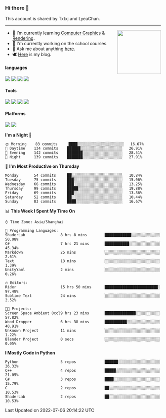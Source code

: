 ### Hi there 👋

This account is shared by Txtxj and LyeaChan.

---

<img align="right" height="141" src="https://github-readme-stats.vercel.app/api?username=txtxj&theme=tokyonight&show_icons=true&count_private=true">

- 🌱 I’m currently learning [Computer Graphics](https://github.com/txtxj/GAMES101) & [Rendering](https://github.com/txtxj/GAMES202).
- 🐶 I'm currently working on the school courses.
- 💬 Ask me about anything [here](https://github.com/txtxj/txtxj/issues).
- 🕊️ [Here](https://txtxj.top) is my blog.

#### languages

![](https://img.shields.io/badge/C++-00599C?logo=cplusplus&logoColor=fff)
![](https://img.shields.io/badge/Python-3e74a2?logo=python&logoColor=fff)
![](https://img.shields.io/badge/C%23-239120?logo=csharp&logoColor=fff)
![](https://img.shields.io/badge/C-A8B9CC?logo=c&logoColor=555)


#### Tools

![](https://img.shields.io/badge/JetBrains-000000?logo=jetbrains&logoColor=fff)
![](https://img.shields.io/badge/SublimeText_3-FF9800?logo=sublimetext&logoColor=fff)
![](https://img.shields.io/badge/UE_4-0E1128?logo=unrealengine&logoColor=fff)
![](https://img.shields.io/badge/unity-FFFFFF?logo=unity&logoColor=000)

#### Platforms

![](https://img.shields.io/badge/Windows_10-0078D6?logo=windows&logoColor=fff)
![](https://img.shields.io/badge/Ubuntu_20.04-E95420?logo=ubuntu&logoColor=fff)


<!--START_SECTION:waka-->
**I'm a Night 🦉** 

```text
🌞 Morning    83 commits     ████░░░░░░░░░░░░░░░░░░░░░   16.67% 
🌆 Daytime    134 commits    ██████░░░░░░░░░░░░░░░░░░░   26.91% 
🌃 Evening    142 commits    ███████░░░░░░░░░░░░░░░░░░   28.51% 
🌙 Night      139 commits    ███████░░░░░░░░░░░░░░░░░░   27.91%

```
📅 **I'm Most Productive on Thursday** 

```text
Monday       54 commits     ██░░░░░░░░░░░░░░░░░░░░░░░   10.84% 
Tuesday      75 commits     ███░░░░░░░░░░░░░░░░░░░░░░   15.06% 
Wednesday    66 commits     ███░░░░░░░░░░░░░░░░░░░░░░   13.25% 
Thursday     99 commits     █████░░░░░░░░░░░░░░░░░░░░   19.88% 
Friday       69 commits     ███░░░░░░░░░░░░░░░░░░░░░░   13.86% 
Saturday     52 commits     ██░░░░░░░░░░░░░░░░░░░░░░░   10.44% 
Sunday       83 commits     ████░░░░░░░░░░░░░░░░░░░░░   16.67%

```


📊 **This Week I Spent My Time On** 

```text
⌚︎ Time Zone: Asia/Shanghai

💬 Programming Languages: 
ShaderLab                8 hrs 8 mins        ████████████░░░░░░░░░░░░░   50.08% 
C#                       7 hrs 21 mins       ███████████░░░░░░░░░░░░░░   45.34% 
Markdown                 25 mins             ░░░░░░░░░░░░░░░░░░░░░░░░░   2.61% 
Text                     13 mins             ░░░░░░░░░░░░░░░░░░░░░░░░░   1.39% 
UnityYaml                2 mins              ░░░░░░░░░░░░░░░░░░░░░░░░░   0.26%

🔥 Editors: 
Rider                    15 hrs 50 mins      ████████████████████████░   97.48% 
Sublime Text             24 mins             ░░░░░░░░░░░░░░░░░░░░░░░░░   2.52%

🐱‍💻 Projects: 
Screen Space Ambient Occl9 hrs 23 mins       ██████████████░░░░░░░░░░░   57.82% 
Wood Dropper             6 hrs 38 mins       ██████████░░░░░░░░░░░░░░░   40.91% 
Unknown Project          11 mins             ░░░░░░░░░░░░░░░░░░░░░░░░░   1.22% 
Blender Project          0 secs              ░░░░░░░░░░░░░░░░░░░░░░░░░   0.05%

```

**I Mostly Code in Python** 

```text
Python                   5 repos             ██████░░░░░░░░░░░░░░░░░░░   26.32% 
C++                      4 repos             █████░░░░░░░░░░░░░░░░░░░░   21.05% 
C#                       3 repos             ████░░░░░░░░░░░░░░░░░░░░░   15.79% 
C                        2 repos             ██░░░░░░░░░░░░░░░░░░░░░░░   10.53% 
ShaderLab                2 repos             ██░░░░░░░░░░░░░░░░░░░░░░░   10.53%

```



 Last Updated on 2022-07-06 20:14:22 UTC
<!--END_SECTION:waka-->
